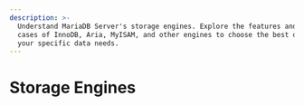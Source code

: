 ```yaml
---
description: >-
  Understand MariaDB Server's storage engines. Explore the features and use
  cases of InnoDB, Aria, MyISAM, and other engines to choose the best option for
  your specific data needs.
---
```


# Storage Engines

